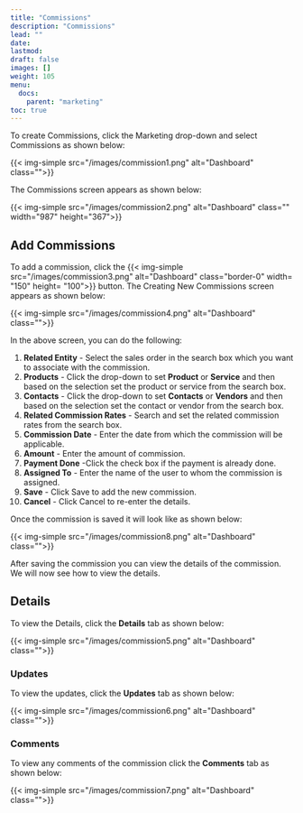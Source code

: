 ```yaml
---
title: "Commissions"
description: "Commissions"
lead: ""
date:
lastmod:
draft: false
images: []
weight: 105
menu:
  docs:
    parent: "marketing"
toc: true
---
```


To create Commissions, click the Marketing drop-down and select Commissions as shown below:

{{< img-simple src="/images/commission1.png"  alt="Dashboard" class="">}}

The Commissions screen appears as shown below:

{{< img-simple src="/images/commission2.png"  alt="Dashboard" class="" width="987" height="367">}}

## Add Commissions
To add a commission, click the {{< img-simple src="/images/commission3.png"  alt="Dashboard" class="border-0" width= "150" height= "100">}} button. The Creating New Commissions screen appears as shown below:

{{< img-simple src="/images/commission4.png"  alt="Dashboard" class="">}}

In the above screen, you can do the following:

1.	**Related Entity** - Select the sales order in the search box which you want to associate with the commission.
2.	**Products** - Click the drop-down to set **Product** or **Service** and then based on the selection set the product or service from the search box.
3.	**Contacts** - Click the drop-down to set **Contacts** or **Vendors** and then based on the selection set the contact or vendor from the search box.
4.	**Related Commission Rates** - Search and set the related commission rates from the search box.
5.  **Commission Date** - Enter the date from which the commission will be applicable.
6.	**Amount** - Enter the amount of commission.
7.	**Payment Done** -Click the check box if the payment is already done.
8.	**Assigned To** - Enter the name of the user to whom the commission is assigned.
9.	**Save** - Click Save to add the new commission.
10.	**Cancel** - Click Cancel to re-enter the details.

Once the commission is saved it will look like as shown below:

{{< img-simple src="/images/commission8.png"  alt="Dashboard" class="">}}

After saving the commission you can view the details of the commission. We will now see how to view the details.

## Details

To view the Details, click the **Details** tab as shown below:

{{< img-simple src="/images/commission5.png"  alt="Dashboard" class="">}}

### Updates

To view the updates, click the **Updates** tab as shown below:

{{< img-simple src="/images/commission6.png"  alt="Dashboard" class="">}}

### Comments

To view any comments of the commission click the **Comments** tab as shown below:

{{< img-simple src="/images/commission7.png"  alt="Dashboard" class="">}}
